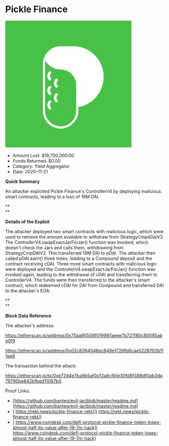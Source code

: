 # Pickle Finance
![Pickle Finance](/rektimages/Pickle-Finance.png)
- Amount Lost: $19,700,000.00
- Funds Returned: $0.00
- Category: Yield Aggregator
- Date: 2020-11-21

**Quick Summary**

An attacker exploited Pickle Finance's ControllerV4 by deploying malicious smart contracts, leading to a loss of 19M DAI.

 **  
**

 **Details of the Exploit**

The attacker deployed two smart contracts with malicious logic, which were used to retrieve the amount available to withdraw from StrategyCmpdDaiV2. The ControllerV4.swapExactJarForJar() function was invoked, which doesn't check the Jars and calls them, withdrawing from StrategyCmpDAIV2. This transferred 19M DAI to pDAI. The attacker then called pDAI.earn() three times, leading to a Compound deposit and the contract receiving cDAI. Three more smart contracts with malicious logic were deployed and the ControllerV4.swapExactJarForJar() function was invoked again, leading to the withdrawal of cDAI and transferring them to ControllerV4. The funds were then transferred to the attacker's smart contract, which redeemed cDAI for DAI from Compound and transferred DAI to the attacker's EOA.

 **  
**

 **Block Data Reference**

  


The attacker's address:

https://etherscan.io/address/0x75aa95508f019997aeee7b721180c80085abe0f9

https://etherscan.io/address/0x02c8364546ec849e1726fb6cae5228702b111ee6

  


The transaction behind the attack:

https://etherscan.io/tx/0xe72d4e7ba9b5af0cf2a8cfb1e30fd9f388df0ab3da79790be842bfbed11087b0


Proof Links:
- [https://github.com/banteg/evil-jar/blob/master/readme.md](https://github.com/banteg/evil-jar/blob/master/readme.md)
- [ https://rekt.news/pickle-finance-rekt/]( https://rekt.news/pickle-finance-rekt/)
- [ https://www.coindesk.com/defi-protocol-pickle-finance-token-loses-almost-half-its-value-after-19-7m-hack]( https://www.coindesk.com/defi-protocol-pickle-finance-token-loses-almost-half-its-value-after-19-7m-hack)


